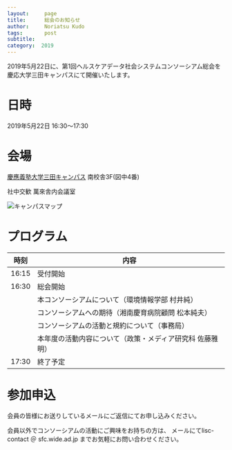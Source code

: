 ```yaml
---
layout:     page
title:      総会のお知らせ
author:     Noriatsu Kudo
tags: 		post 
subtitle:  	
category:  2019
---
```

<!-- Start Writing Below in Markdown -->
2019年5月22日に、第1回ヘルスケアデータ社会システムコンソーシアム総会を慶応大学三田キャンパスにて開催いたします。

# 日時
2019年5月22日 16:30～17:30

# 会場
[慶應義塾大学三田キャンパス](https://www.keio.ac.jp/ja/maps/mita.html) 南校舎3F(図中4番)

社中交歓 萬來舎内会議室

![キャンパスマップ](https://www.keio.ac.jp/ja/assets/images/maps/mita/img_05_JA.jpg)

# プログラム
| 時刻 | 内容 |
|---|---|
| 16:15 | 受付開始 |
| 16:30 | 総会開始 |
| 　 | 本コンソーシアムについて（環境情報学部 村井純） |
| 　 | コンソーシアムへの期待（湘南慶育病院顧問 松本純夫） |
| 　 | コンソーシアムの活動と規約について（事務局） |
| 　 | 本年度の活動内容について（政策・メディア研究科 佐藤雅明） |
| 17:30 | 終了予定 |



# 参加申込
会員の皆様にお送りしているメールにご返信にてお申し込みください。

会員以外でコンソーシアムの活動にご興味をお持ちの方は、 メールにてlisc-contact ＠ sfc.wide.ad.jp までお気軽にお問い合わせください。

